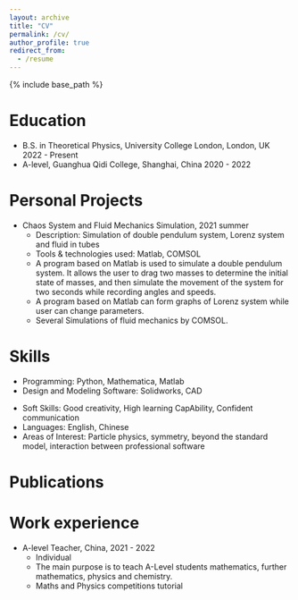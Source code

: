 ```yaml
---
layout: archive
title: "CV"
permalink: /cv/
author_profile: true
redirect_from:
  - /resume
---
```


{% include base_path %}

Education
======
* B.S. in Theoretical Physics, University College London, London, UK 2022 - Present
* A-level, Guanghua Qidi College, Shanghai, China 2020 - 2022
<!--* M.S. in Jekyll, GitHub University, 2014-->
<!--* Ph.D in Version Control Theory, GitHub University, 2018 (expected)-->

Personal Projects
======
* Chaos System and Fluid Mechanics Simulation, 2021 summer
  * Description: Simulation of double pendulum system, Lorenz system and fluid in tubes
  * Tools & technologies used: Matlab, COMSOL
  * A program based on Matlab is used to simulate a double pendulum system. It allows the user to drag two masses to determine the initial state of masses, and then simulate the movement of the system for two seconds while recording angles and speeds.
  * A program based on Matlab can form graphs of Lorenz system while user can change parameters.
  * Several Simulations of fluid mechanics by COMSOL.

Skills
======
* Programming: Python, Mathematica, Matlab
* Design and Modeling Software: Solidworks, CAD
 <!-- * Sub-skill 2.1 -->
 <!-- * Sub-skill 2.2 -->
 <!-- * Sub-skill 2.3 -->
* Soft Skills: Good creativity, High learning CapAbility, Confident communication
* Languages: English, Chinese
* Areas of Interest: Particle physics, symmetry, beyond the standard model, interaction between professional software

Publications
======
<!--  <ul>{% for post in site.publications %}
    {% include archive-single-cv.html %}
  {% endfor %}</ul> -->

Work experience
======
* A-level Teacher, China, 2021 - 2022
  * Individual
  * The main purpose is to teach A-Level students mathematics, further mathematics, physics and chemistry.
  * Maths and Physics competitions tutorial
  
